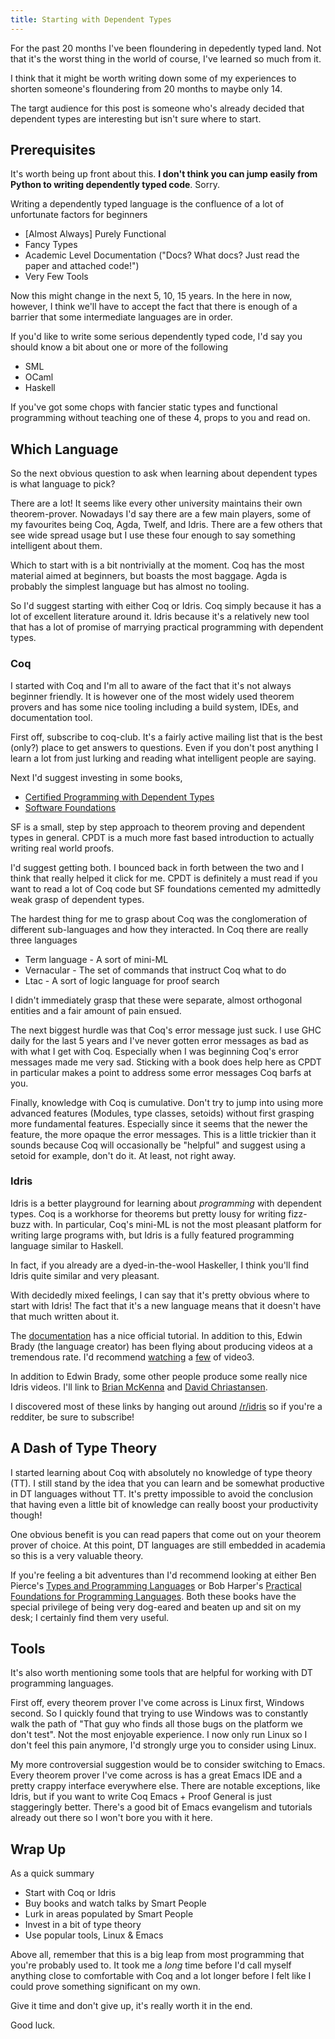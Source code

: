 ```yaml
---
title: Starting with Dependent Types
---
```


For the past 20 months I've been floundering in depedently typed
land. Not that it's the worst thing in the world of course, I've
learned so much from it.

I think that it might be worth writing down
some of my experiences to shorten someone's floundering from 20 months
to maybe only 14.

The targt audience for this post is someone
who's already decided that dependent types are interesting but isn't
sure where to start.

## Prerequisites

It's worth being up front about this. **I don't think you can jump
easily from Python to writing dependently typed code**. Sorry.

Writing a dependently typed language is the confluence of a lot of
unfortunate factors for beginners

 - [Almost Always] Purely Functional
 - Fancy Types
 - Academic Level Documentation ("Docs? What docs? Just read the
   paper and attached code!")
 - Very Few Tools

Now this might change in the next 5, 10, 15 years. In the here in now,
however, I think we'll have to accept the fact that there is enough of
a barrier that some intermediate languages are in order.

If you'd like to write some serious dependently typed code, I'd say
you should know a bit about one or more of the following

 - SML
 - OCaml
 - Haskell

If you've got some chops with fancier static types and functional
programming without teaching one of these 4, props to you and read on.

## Which Language

So the next obvious question to ask when learning about dependent
types is what language to pick?

There are a lot! It seems like every other university maintains their
own theorem-prover. Nowadays I'd say there are a few main players,
some of my favourites being Coq, Agda, Twelf, and Idris. There are a
few others that see wide spread usage but I use these four enough to
say something intelligent about them.

Which to start with is a bit nontrivially at the moment. Coq has the
most material aimed at beginners, but boasts the most baggage. Agda is
probably the simplest language but has almost no tooling.

So I'd suggest starting with either Coq or Idris. Coq simply because
it has a lot of excellent literature around it. Idris because it's
a relatively new tool that has a lot of promise of marrying practical
programming with dependent types.

### Coq

I started with Coq and I'm all to aware of the fact that it's not
always beginner friendly. It is however one of the most widely used
theorem provers and has some nice tooling including a build system,
IDEs, and documentation tool.

First off, subscribe to coq-club. It's a fairly active mailing list
that is the best (only?) place to get answers to questions. Even if
you don't post anything I learn a lot from just lurking and reading
what intelligent people are saying.

Next I'd suggest investing in some books,

 - [Certified Programming with Dependent Types](http://adam.chlipala.net/cpdt/)
 - [Software Foundations](http://www.cis.upenn.edu/~bcpierce/sf/current/index.html)

SF is a small, step by step approach to theorem proving and dependent
types in general. CPDT is a much more fast based introduction to
actually writing real world proofs.

I'd suggest getting both. I bounced back in forth between the two and
I think that really helped it click for me. CPDT is definitely a must
read if you want to read a lot of Coq code but SF foundations cemented
my admittedly weak grasp of dependent types.

The hardest thing for me to grasp about Coq was the conglomeration of
different sub-languages and how they interacted. In Coq there are
really three languages

 - Term language - A sort of mini-ML
 - Vernacular - The set of commands that instruct Coq what to do
 - Ltac - A sort of logic language for proof search

I didn't immediately grasp that these were separate, almost orthogonal
entities and a fair amount of pain ensued.

The next biggest hurdle was that Coq's error message just suck. I use
GHC daily for the last 5 years and I've never gotten error messages as
bad as with what I get with Coq. Especially when I was beginning Coq's
error messages made me very sad. Sticking with a book does help here
as CPDT in particular makes a point to address some error messages Coq
barfs at you.

Finally, knowledge with Coq is cumulative. Don't try to jump into
using more advanced features (Modules, type classes, setoids) without
first grasping more fundamental features. Especially since it seems
that the newer the feature, the more opaque the error messages. This
is a little trickier than it sounds because Coq will occasionally be
"helpful" and suggest using a setoid for example, don't do it. At
least, not right away.

### Idris

Idris is a better playground for learning about *programming* with
dependent types. Coq is a workhorse for theorems but pretty lousy for
writing fizz-buzz with. In particular, Coq's mini-ML is not the most
pleasant platform for writing large programs with, but Idris is a
fully featured programming language similar to Haskell.

In fact, if you already are a dyed-in-the-wool Haskeller, I think
you'll find Idris quite similar and very pleasant.

With decidedly mixed feelings, I can say that it's pretty obvious
where to start with Idris! The fact that it's a new language means
that it doesn't have that much written about it.

The
[documentation](http://eb.host.cs.st-andrews.ac.uk/writings/idris-tutorial.pdf)
has a nice official tutorial. In addition to this, Edwin Brady (the
language creator) has been flying about producing videos at a
tremendous rate. I'd recommend [watching][video1] a [few][video2] of
video3.

In addition to Edwin Brady, some other people produce some really nice
Idris videos. I'll link to
[Brian McKenna](http://www.youtube.com/user/pufuwozu)
and
[David Chriastansen](http://www.youtube.com/channel/UCsON_8vogp4nCQFTnfu43kA).

I discovered most of these links by hanging out around
[/r/idris](http://www.reddit.com/r/idris) so if you're a redditer, be
sure to subscribe!

## A Dash of Type Theory

I started learning about Coq with absolutely no knowledge of type
theory (TT). I still stand by the idea that you can learn and be somewhat
productive in DT languages without TT. It's pretty impossible to avoid
the conclusion that having even a little bit of knowledge can really
boost your productivity though!

One obvious benefit is you can read papers that come out on your
theorem prover of choice. At this point, DT languages are still
embedded in academia so this is a very valuable theory.

If you're feeling a bit adventures than I'd recommend looking at
either Ben Pierce's [Types and Programming Languages][TAPL]
or Bob Harper's
[Practical Foundations for Programming Languages][PFPL].
Both these books have the special privilege of being very dog-eared
and beaten up and sit on my desk; I certainly find them very useful.

## Tools

It's also worth mentioning some tools that are helpful for working
with DT programming languages.

First off, every theorem prover I've come across is Linux first,
Windows second. So I quickly found that trying to use Windows was to
constantly walk the path of "That guy who finds all those bugs on the
platform we don't test". Not the most enjoyable experience. I now only
run Linux so I don't feel this pain anymore, I'd strongly urge you to
consider using Linux.

My more controversial suggestion would be to consider switching to
Emacs. Every theorem prover I've come across is has a great Emacs IDE
and a pretty crappy interface everywhere else. There are notable
exceptions, like Idris, but if you want to write Coq Emacs + Proof
General is just staggeringly better. There's a good bit of Emacs
evangelism and tutorials already out there so I won't bore you with it here.

## Wrap Up

As a quick summary

 - Start with Coq or Idris
 - Buy books and watch talks by Smart People
 - Lurk in areas populated by Smart People
 - Invest in a bit of type theory
 - Use popular tools, Linux & Emacs

Above all, remember that this is a big leap from most programming that
you're probably used to. It took me a *long* time before I'd call
myself anything close to comfortable with Coq and a lot longer before
I felt like I could prove something significant on my own.

Give it time and don't give up, it's really worth it in the end.

Good luck.

[video1]: http://www.youtube.com/watch?v=O1t4xJzrOng
[video2]: http://www.youtube.com/watch?v=vkIlW797JN8
[TAPL]:   http://www.cis.upenn.edu/~bcpierce/tapl/
[PFPL]:   http://existentialtype.wordpress.com/2012/12/03/pfpl-is-out/
